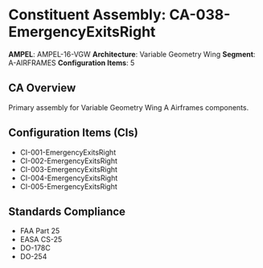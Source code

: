 # Constituent Assembly: CA-038-EmergencyExitsRight

**AMPEL**: AMPEL-16-VGW
**Architecture**: Variable Geometry Wing
**Segment**: A-AIRFRAMES
**Configuration Items**: 5

## CA Overview
Primary assembly for Variable Geometry Wing A Airframes components.

## Configuration Items (CIs)
- CI-001-EmergencyExitsRight
- CI-002-EmergencyExitsRight
- CI-003-EmergencyExitsRight
- CI-004-EmergencyExitsRight
- CI-005-EmergencyExitsRight

## Standards Compliance
- FAA Part 25
- EASA CS-25
- DO-178C
- DO-254
